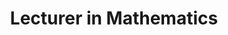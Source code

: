 ---
layout: content

number: 5
company: "San Francisco State University"
period: "September, 2014 - December, 2015"
title: "Lecturer in Mathematics"
supervisor: Dr. David Bao
location: "San Francisco, CA"
description: "Principal instructor of college algebra and precalculus.  Developed and administered a large online calculus course for 200+ students."
---